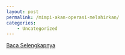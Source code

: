 ```yaml
---
layout: post
permalink: /mimpi-akan-operasi-melahirkan/
categories:
    - Uncategorized
---
```


[Baca Selengkapnya](/05)